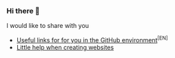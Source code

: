### Hi there 👋

I would like to share with you

<!-- BLOG-POST-LIST:START -->
- [Useful links for for you in the GitHub environment](https://github.com/uewquewqueqwue/uew-UsefulGitHub)<sup>[EN]</sup>
- [Little help when creating websites](https://github.com/uewquewqueqwue/site-dev-help)
<!-- BLOG-POST-LIST:END -->
